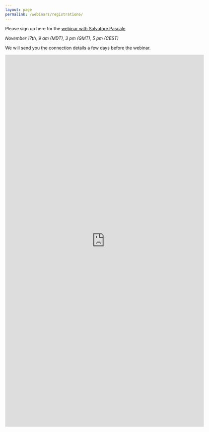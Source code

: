 ```yaml
---
layout: page
permalink: /webinars/registration6/
---
```



Please sign up here for the [webinar with Salvatore Pascale](https://large-ensemble.github.io/webinars/).

_November 17th, 9 am (MDT), 3 pm (GMT), 5 pm (CEST)_

We will send you the connection details a few days before the webinar.


<iframe src="https://docs.google.com/forms/d/e/1FAIpQLSepb21EWRy8ssuD2n4aZJwSkFj_C1S92mKIj5_pz5QxEU4byg/viewform?embedded=true" width="640" height="1200" frameborder="0" marginheight="0" marginwidth="0">Loading…</iframe>
